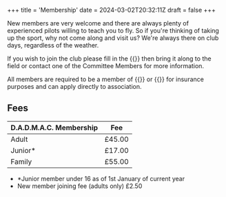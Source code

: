 +++
title = 'Membership'
date = 2024-03-02T20:32:11Z
draft = false
+++

New members are very welcome and there are always plenty of experienced pilots willing to teach you to fly. So if you're thinking of taking up the sport, why not come along and visit us? We're always there on club days, regardless of the weather.

If you wish to join the club please fill in the {{<extLink href="/docs/dadmac-membership-form.pdf" title="Club Membership Application Form" >}} then bring it along to the field or contact one of the Committee Members for more information. 

All members are required to be a member of {{<extLink href="https://saaweb.uk" title="Scottish Aeromodellers Association" >}} or {{<extLink href="https://bmfa.org" title="British Model Flying Association" >}} for insurance purposes and can apply directly to association.

## Fees
|D.A.D.M.A.C. Membership |Fee    |
|------------------------|-------|
|Adult                   |£45.00 |
|Junior*                 |£17.00 |
|Family                  |£55.00 |

* *Junior member under 16 as of 1st January of current year
* New member joining fee (adults only) £2.50 

